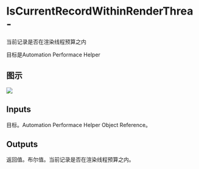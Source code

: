 # IsCurrentRecordWithinRenderThrea-

当前记录是否在渲染线程预算之内

目标是Automation Performace Helper

## 图示

![]($-20221218-20195939.png)

## Inputs

目标。Automation Performace Helper Object Reference。  

## Outputs

返回值。布尔值。当前记录是否在渲染线程预算之内。
